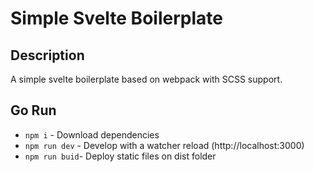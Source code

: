 # Simple Svelte Boilerplate

## Description
A simple svelte boilerplate based on webpack with SCSS support.

## Go Run
* `npm i` - Download dependencies
* `npm run dev` - Develop with a watcher reload (http://localhost:3000)
* `npm run buid`- Deploy static files on dist folder

